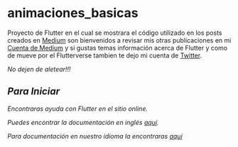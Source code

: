 # animaciones_basicas

Proyecto de Flutter en el cual se mostrara el código utilizado en los posts
creados en [Medium](www.medium.com) son bienvenidos a revisar mis otras
publicaciones en mi [Cuenta de Medium](https://medium.com/@argel.bc18) y 
si gustas temas información acerca de Flutter y como de mueve por el Flutterverse
tambien te dejo mi cuenta de [Twitter](https://twitter.com/ArkangelB).

 <i>No dejen de aletear!!!<i> 

## Para Iniciar

Encontraras ayuda con Flutter en el sitio online.

Puedes encontrar la documentación en inglés [aquí](https://flutter.io/docs).

Para documentación en nuestro idioma la encontraras [aquí](https://flutter-es.io/docs)
